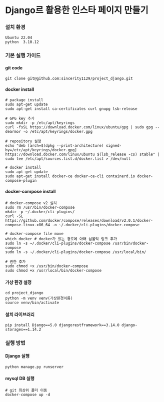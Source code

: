 # Django르 활용한 인스타 페이지 만들기

### 설치 환경
    Ubuntu 22.04
    python  3.10.12

### 기본 실행 가이드
#### git code
    git clone git@github.com:sincerity1129/project_django.git
#### docker install
    # package install
    sudo apt-get update
    sudo apt-get install ca-certificates curl gnupg lsb-release

    # GPG key 추가
    sudo mkdir -p /etc/apt/keyrings
    curl -fsSL https://download.docker.com/linux/ubuntu/gpg | sudo gpg --dearmor -o /etc/apt/keyrings/docker.gpg

    # repository 설정
    echo "deb [arch=$(dpkg --print-architecture) signed-by=/etc/apt/keyrings/docker.gpg] https://download.docker.com/linux/ubuntu $(lsb_release -cs) stable" | sudo tee /etc/apt/sources.list.d/docker.list > /dev/null

    # docker install
    sudo apt-get update
    sudo apt-get install docker-ce docker-ce-cli containerd.io docker-compose-plugin
#### docker-compose install
    # docker-compose v2 설치
    sudo rm /usr/bin/docker-compose
    mkdir -p ~/.docker/cli-plugins/
    curl -SL https://github.com/docker/compose/releases/download/v2.0.1/docker-compose-linux-x86_64 -o ~/.docker/cli-plugins/docker-compose
    
    # docker-compose file move
    which docker # docker가 있는 경로에 아래 심볼릭 링크 추가
    sudo ln -s ~/.docker/cli-plugins/docker-compose /usr/bin/docker-compose
    sudo ln -s ~/.docker/cli-plugins/docker-compose /usr/local/bin/

    # 권한 추가
    sudo chmod +x /usr/bin/docker-compose
    sudo chmod +x /usr/local/bin/docker-compose
#### 가상 환경 설정
    cd project_django
    python -m venv venv(가상환경이름)
    source venv/bin/activate
#### 설치 라이브러리
    pip install Django==5.0 djangorestframework==3.14.0 django-storages==1.14.2

### 실행 방법
#### Django 실행
    python manage.py runserver
#### mysql DB 실행
    # git 최상위 폴더 이동
    docker-compose up -d